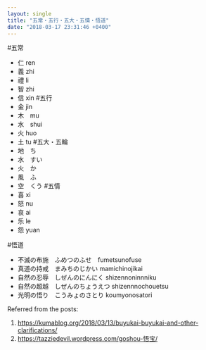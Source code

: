 ```yaml
---
layout: single
title: "五常・五行・五大・五情・悟道"
date: "2018-03-17 23:31:46 +0400"
---
```

#五常
- 仁 ren
- 義 zhi
- 禮 li
- 智 zhi
- 信 xin
#五行
- 金 jin
- 木　mu
- 水　shui
- 火 huo
- 土 tu
#五大・五輪
- 地　ち
- 水　すい
- 火　か  
- 風　ふ
- 空　くう
#五情
- 喜 xi
- 怒 nu
- 哀 ai
- 乐 le
- 怨 yuan

#悟道
- 不滅の布施　ふめつのふせ　fumetsunofuse
- 真道の持戒　まみちのじかい mamichinojikai
- 自然の忍辱　しぜんのにんにく shizennoninnniku
- 自然の超越　しぜんのちょうえつ shizennnochouetsu
- 光明の悟り　こうみょのさとり koumyonosatori



Referred from the posts:
1. https://kumablog.org/2018/03/13/buyukai-buyukai-and-other-clarifications/
2. https://tazziedevil.wordpress.com/goshou-悟宝/
